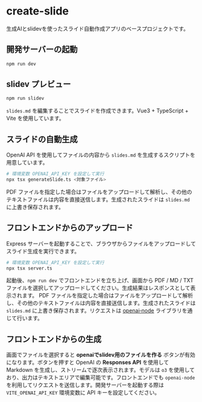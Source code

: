 # create-slide

生成AIとslidevを使ったスライド自動作成アプリのベースプロジェクトです。

## 開発サーバーの起動

```bash
npm run dev
```

## slidev プレビュー

```bash
npm run slidev
```

`slides.md` を編集することでスライドを作成できます。Vue3 + TypeScript + Vite を使用しています。

## スライドの自動生成

OpenAI API を使用してファイルの内容から `slides.md` を生成するスクリプトを用意しています。

```bash
# 環境変数 OPENAI_API_KEY を設定して実行
npx tsx generateSlide.ts <対象ファイル>
```

PDF ファイルを指定した場合はファイルをアップロードして解析し、その他のテキストファイルは内容を直接送信します。生成されたスライドは `slides.md` に上書き保存されます。

## フロントエンドからのアップロード

Express サーバーを起動することで、ブラウザからファイルをアップロードしてスライド生成を実行できます。

```bash
# 環境変数 OPENAI_API_KEY を設定して実行
npx tsx server.ts
```

起動後、`npm run dev` でフロントエンドを立ち上げ、画面から PDF / MD / TXT ファイルを選択してアップロードしてください。生成結果はレスポンスとして表示されます。
PDF ファイルを指定した場合はファイルをアップロードして解析し、その他のテキストファイルは内容を直接送信します。生成されたスライドは `slides.md` に上書き保存されます。リクエストは [openai‑node](https://github.com/openai/openai-node) ライブラリを通じて行います。

## フロントエンドからの生成

画面でファイルを選択すると **openaiでslidev用のファイルを作る** ボタンが有効になります。ボタンを押すと OpenAI の **Responses API** を使用して Markdown を生成し、ストリームで逐次表示されます。モデルは `o3` を使用しており、出力はテキストエリアで編集可能です。フロントエンドでも `openai-node` を利用してリクエストを送信します。開発サーバーを起動する際は `VITE_OPENAI_API_KEY` 環境変数に API キーを設定してください。

